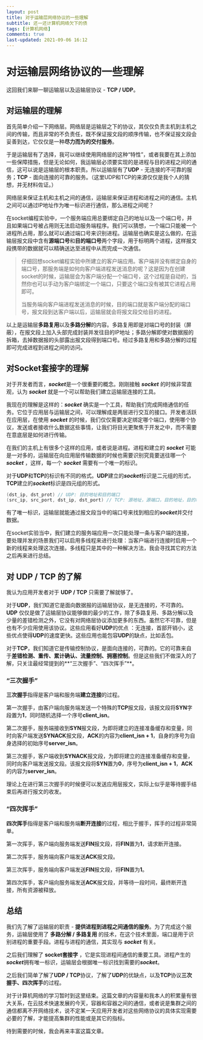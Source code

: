 ```yaml
---
layout: post
title: 对于运输层网络协议的一些理解
subtitle: 还一还计算机网络欠下的债
tags: [计算机网络]
comments: true
last-updated: 2021-09-06 16:12
---
```


# 对运输层网络协议的一些理解

这回我们来聊一聊运输层以及运输层协议 - **TCP / UDP**。

## 对运输层的理解 

首先简单介绍一下网络层。网络层是运输层之下的协议，其仅仅负责主机到主机之间的传输，而且非常的不负责任，既不保证报文段的顺序传输，也不保证报文段会妥善到达，它仅仅是一种**尽力而为的交付服务**。

于是运输层有了选择，我可以继续使用网络层的这种“特性”，或者我要在其上添加一些保障措施，但是无论如何，我运输层必须要实现的是进程与目的进程之间的通信，这可以说是运输层的根本职责。所以运输层有了**UDP** - 无连接的不可靠的服务；**TCP** - 面向连接的可靠的服务。（这里UDP和TCP的来源仅仅是我个人的猜想，并无材料佐证。）

网络层来保证主机和主机之间的通信，运输层来保证进程和进程之间的通信。主机之间可以通过IP地址作为唯一标识进行通信，那么进程之间呢？

在socket编程实验中，一个服务端应用总要绑定自己的地址以及一个端口号，并且如果端口号被占用则无法启动服务端程序。我们可以猜想，一个端口只能被一个进程所占用，那么就可以通过端口号来识别进程。运输层也确实是这么做的，在运输层报文段中含有**源端口号**和**目的端口号**两个字段，用于标明两个进程，这样报文段携带的数据就可以精确送达至进程中从而完成一次通信。

> 仔细回想socket编程实验中所建立的客户端应用。客户端并没有绑定自身的端口号，那服务端是如何向客户端进程发送消息的呢？这是因为在创建socket的时候，运输层会为客户端分配一个端口号，这个过程是自动的，当然你也可以手动为客户端绑定一个端口，只要这个端口没有被其它进程占用即可。
>
> 当服务端向客户端进程发送消息的时候，目的端口就是客户端分配的端口号，报文段到达客户端以后，运输层就会将报文段交给目的进程。

以上是运输层**多路复用**以及**多路分解**的内容。多路复用即是对端口号的封装（屏蔽），在报文段上加入头部完成封装并发往目的IP地址；多路分解即使对数据报的拆箱，去掉数据报的头部露出报文段得到端口号。经过多路复用和多路分解的过程即可完成进程到进程之间的访问。

## 对Socket套接字的理解

对于开发者而言，***socket***是一个很重要的概念。刚刚接触 ***socket*** 的时候非常直观，认为 ***socket*** 就是一个可以帮助我们建立运输层连接的工具。

我现在的理解是这样的：***socket*** 确实是一个工具，帮助我们完成网络通信的任务。它位于应用层与运输层之间，可以理解成是两层进行交互的接口。开发者活跃在应用层，在使用 ***socket*** 的时候，我们仅仅需要决定绑定哪个端口，使用哪个协议，发送或者接收什么数据这些事情，让我们将目光更聚焦于开发之中，而不需要在意底层是如何进行传输。

在我们的主机上有很多个这样的应用，或者说是进程。进程和建立的 ***socket*** 可能是一对多的，运输层在向应用层传输数据的时候也需要识别究竟要送往哪一个 ***socket*** ，这样，每一个 ***socket*** 需要有一个唯一的标识。

对于**UDP**和**TCP**的标识有不同的格式。**UDP**建立的***socket***标识是二元组的形式，**TCP**建立的***socket***标识是四元组的形式。

```c
(dst_ip, dst_prot) // UDP: 目的地址和目的端口
(src_ip, src_port, dst_ip, dst_port) // TCP: 源地址，源端口，目的地址，目的端口
```

有了唯一标识，运输层就能通过报文段当中的端口号来找到相应的***socket***并交付数据。

在socket实验当中，我们建立的服务端应用一次只能处理一条与客户端的连接，要处理并发的场景我们可以启用多线程来进行处理：当客户端进行连接时启用一个新的线程来处理这次连接。多线程只是其中的一种解决方法，我会寻找其它的方法之后再来进行总结。

## 对 UDP / TCP 的了解 

我认为应用开发者对于 **UDP / TCP** 只需要了解就够了。

对于**UDP**，我们知道它是面向数据报的运输层协议，是无连接的，不可靠的。**UDP** 仅仅是做了运输层协议能够做的最少的工作，除了多路复用、多路分解以及少量的差错检测之外，它没有对网络层协议添加更多的东西。虽然它不可靠，但是也有不少应用使用该协议。这些应用看好**UDP**的优点 ：无连接，首部开销小，这些优点使得**UDP**的速度更快。这些应用也能包容**UDP**的缺点，比如丢包。

对于**TCP**，我们知道它是传输控制协议，是面向连接的，可靠的。它的可靠来自于**差错检测、重传、累计确认、流量控制、拥塞控制**。但是这些我们不做深入的了解，只关注最经常提到的**“三次握手”、“四次挥手”**。

### “三次握手”

**三次握手**指得是客户端和服务端**建立连接**的过程。

第一次握手，由客户端向服务端发送一个特殊的**TCP**报文段，该报文段将**SYN**字段置为**1**，同时随机选择一个序号**client_isn**。

第二次握手，服务端接收到**SYN**报文段，为即将建立的连接准备缓存和变量，同时向客户端发送**SYNACK**报文段，**ACK**的内容为**client_isn + 1**，自身的序号为自身选择的初始序号**server_isn**。

第三次握手，客户端收到**SYNACK**报文段，为即将建立的连接准备缓存和变量，同时向客户端发送报文段。该报文段将**SYN**置为**0**，序号为**client_isn + 1**，**ACK**的内容为**server_isn**。

理论上在进行第三次握手的时候便可以发送应用层报文，实际上似乎是等待握手结束后再进行报文的收发。

### “四次挥手”

**四次挥手**指得是客户端和服务端**断开连接**的过程，相比于握手，挥手的过程非常简单。

第一次挥手，客户端向服务端发送**FIN**报文段，将**FIN**置为**1**，请求断开连接。

第二次挥手，服务端向客户端发送**ACK**报文段。

第三次挥手，服务端向客户端发送**FIN**报文段，将**FIN**置为**1**。

第四次挥手，客户端向服务端发送**ACK**报文段，并等待一段时间，最终断开连接，所有资源被释放。

## 总结

我们先了解了运输层的职责 - **提供进程到进程之间通信的服务**。为了完成这个服务，运输层使用了 **多路分解 / 多路复用** 的技术，在这个技术里面，端口是用于识别进程的重要手段。进程与进程的通信，其实现与 ***socket***  有关。

之后我们理解了 **socket套接字** ，它是实现进程间通信的重要工具。进程产生的***socket***拥有唯一标识，运输层会根据唯一标识找到需要的***socket***。

之后我们简单了解了**UDP / TCP**协议，了解了**UDP**的优缺点，以及**TCP**协议**三次握手、四次挥手**的过程。

对于计算机网络的学习暂时到这里结束。这篇文章的内容量和我本人的积累量有很大关系，在云技术快速发展的今天，容器和容器之间的通信，或者说是集群之间的通信都离不开网络技术，说不定某一天应用开发者对这些网络协议的具体实现需要必要的了解，才能提高集群的性能或是其它的指标。

待到需要的时候，我会再来丰富这篇文章。
